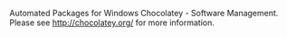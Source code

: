 Automated Packages for Windows Chocolatey - Software Management.
Please see http://chocolatey.org/ for more information.
